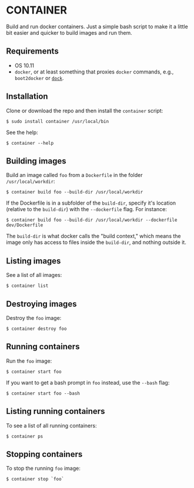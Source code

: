 CONTAINER
=========

Build and run docker containers. Just a simple bash script to make it 
a little bit easier and quicker to build images and run them.


Requirements
------------

* OS 10.11
* `docker`, or at least something that proxies `docker` commands, 
  e.g., `boot2docker` or [`dock`](https://github.com/jtpaasch/dock).


Installation
------------

Clone or download the repo and then install the `container` script:

    $ sudo install container /usr/local/bin

See the help:

    $ container --help


Building images
---------------

Build an image called `foo` from a `Dockerfile` in the folder `/usr/local/workdir`:

    $ container build foo --build-dir /usr/local/workdir

If the Dockerfile is in a subfolder of the `build-dir`, specify it's location
(relative to the `build-dir`) with the `--dockerfile` flag. For instance:

    $ container build foo --build-dir /usr/local/workdir --dockerfile dev/Dockerfile

The `build-dir` is what docker calls the "build context," which means the image only has access to files inside the `build-dir`, and nothing outside it.


Listing images
--------------

See a list of all images:

    $ container list


Destroying images
-----------------

Destroy the `foo` image:

    $ container destroy foo


Running containers
------------------

Run the `foo` image:

    $ container start foo

If you want to get a bash prompt in `foo` instead, use the `--bash` flag:

    $ container start foo --bash

Listing running containers
--------------------------

To see a list of all running containers:

    $ container ps

Stopping containers
-------------------

To stop the running `foo` image:

    $ container stop `foo`



